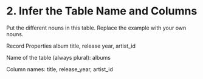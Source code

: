 # 2. Infer the Table Name and Columns
Put the different nouns in this table. Replace the example with your own nouns.

Record	Properties
album	title, release year, artist_id

Name of the table (always plural): albums

Column names: title, release_year, artist_id

